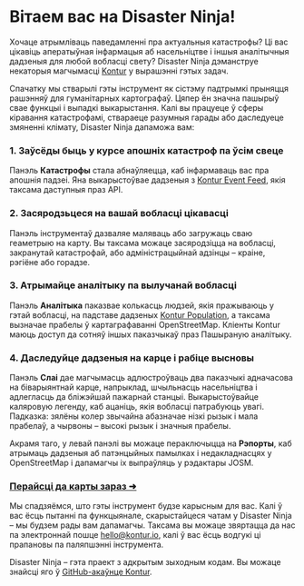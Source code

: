 # Вітаем вас на Disaster Ninja!

Хочаце атрымліваць паведамленні пра актуальныя катастрофы? Ці вас цікавіць аператыўная інфармацыя аб насельніцтве і іншыя аналітычныя дадзеныя для любой вобласці свету? Disaster Ninja дэманструе некаторыя магчымасці [Kontur](https://www.kontur.io/) у вырашэнні гэтых задач.

Спачатку мы стварылі гэты інструмент як сістэму падтрымкі прыняцця рашэнняў для гуманітарных картографаў. Цяпер ён значна пашырыў свае функцыі і выпадкі выкарыстання. Калі вы працуеце ў сферы кіравання катастрофамі, ствараеце разумныя гарады або даследуеце змяненні клімату, Disaster Ninja дапаможа вам:

### 1. Заўсёды быць у курсе апошніх катастроф па ўсім свеце

Панэль **Катастрофы** стала абнаўляецца, каб інфармаваць вас пра апошнія падзеі. Яна выкарыстоўвае дадзеныя з [Kontur Event Feed](https://www.kontur.io/portfolio/event-feed/), якія таксама даступныя праз API.

### 2. Засяродзьцеся на вашай вобласці цікавасці

Панэль інструментаў дазваляе маляваць або загружаць сваю геаметрыю на карту. Вы таксама можаце засяродзіцца на вобласці, закранутай катастрофай, або адміністрацыйнай адзінцы – краіне, рэгіёне або горадзе.

### 3. Атрымайце аналітыку па вылучанай вобласці

Панэль **Аналітыка** паказвае колькасць людзей, якія пражываюць у гэтай вобласці, на падставе дадзеных [Kontur Population](https://data.humdata.org/dataset/kontur-population-dataset), а таксама вызначае прабелы ў картаграфаванні OpenStreetMap. Кліенты Kontur маюць доступ да сотняў іншых паказчыкаў праз Пашыраную аналітыку.

### 4. Даследуйце дадзеныя на карце і рабіце высновы

Панэль **Слаі** дае магчымасць адлюстроўваць два паказчыкі адначасова на біварыянтнай карце, напрыклад, шчыльнасць насельніцтва і адлегласць да бліжэйшай пажарнай станцыі. Выкарыстоўвайце каляровую легенду, каб ацаніць, якія вобласці патрабуюць увагі.
Падказка: зялёны колер звычайна абазначае нізкі рызык і мала прабелаў, а чырвоны – высокі рызык і значныя прабелы.

Акрамя таго, у левай панэлі вы можаце пераключыцца на **Рэпорты**, каб атрымаць дадзеныя аб патэнцыйных памылках і недакладнасцях у OpenStreetMap і дапамагчы іх выпраўляць у рэдактары JOSM.

### [Перайсці да карты зараз ➜](/ "map")

Мы спадзяёмся, што гэты інструмент будзе карысным для вас. Калі ў вас ёсць пытанні па функцыянале, скарыстайцеся чатам у Disaster Ninja – мы будзем рады вам дапамагчы. Таксама вы можаце звяртацца да нас па электроннай пошце [hello@kontur.io](mailto:hello@kontur.io), калі ў вас ёсць водгукі ці прапановы па паляпшэнні інструмента.

Disaster Ninja – гэта праект з адкрытым зыходным кодам. Вы можаце знайсці яго ў [GitHub-акаўнце Kontur](https://github.com/konturio).